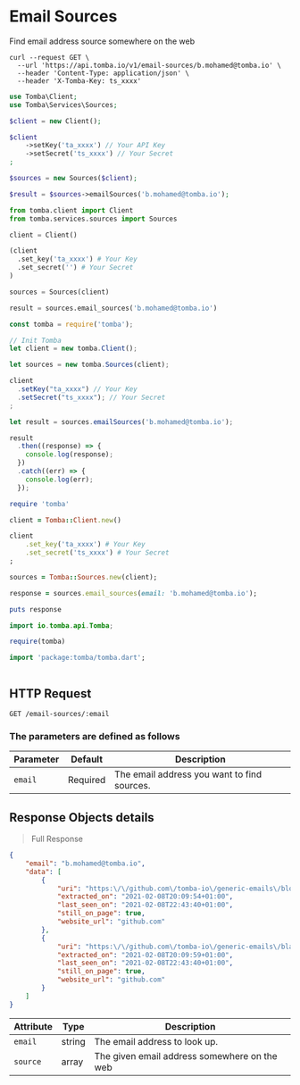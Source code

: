 # Email Sources

Find email address source somewhere on the web  

```shell
curl --request GET \
  --url 'https://api.tomba.io/v1/email-sources/b.mohamed@tomba.io' \
  --header 'Content-Type: application/json' \
  --header 'X-Tomba-Key: ts_xxxx'
```

```php
use Tomba\Client;
use Tomba\Services\Sources;

$client = new Client();

$client
    ->setKey('ta_xxxx') // Your API Key
    ->setSecret('ts_xxxx') // Your Secret
;

$sources = new Sources($client);

$result = $sources->emailSources('b.mohamed@tomba.io');

```

```python
from tomba.client import Client
from tomba.services.sources import Sources

client = Client()

(client
  .set_key('ta_xxxx') # Your Key
  .set_secret('') # Your Secret
)

sources = Sources(client)

result = sources.email_sources('b.mohamed@tomba.io')

```

```javascript
const tomba = require('tomba');

// Init Tomba
let client = new tomba.Client();

let sources = new tomba.Sources(client);

client
  .setKey("ta_xxxx") // Your Key
  .setSecret("ts_xxxx"); // Your Secret
;

let result = sources.emailSources('b.mohamed@tomba.io');

result
  .then((response) => {
    console.log(response);
  })
  .catch((err) => {
    console.log(err);
  });

```

```ruby
require 'tomba'

client = Tomba::Client.new()

client
    .set_key('ta_xxxx') # Your Key
    .set_secret('ts_xxxx') # Your Secret
;

sources = Tomba::Sources.new(client);

response = sources.email_sources(email: 'b.mohamed@tomba.io');

puts response

```

```java
import io.tomba.api.Tomba;

```

```r
require(tomba)

```

```dart
import 'package:tomba/tomba.dart';

```

```powershell

```

## HTTP Request

`GET /email-sources/:email`

### The parameters are defined as follows

| Parameter | Default  | Description                                 |
| --------- | -------- | ------------------------------------------- |
| `email`   | Required | The email address you want to find sources. |

## Response  Objects details

> Full Response

```json
{
    "email": "b.mohamed@tomba.io",
    "data": [
        {
            "uri": "https:\/\/github.com\/tomba-io\/generic-emails\/blob\/084fc1a63d3cdaf9a34f255bedc2baea49a8e8b9\/src\/lib\/validation\/hash.ts",
            "extracted_on": "2021-02-08T20:09:54+01:00",
            "last_seen_on": "2021-02-08T22:43:40+01:00",
            "still_on_page": true,
            "website_url": "github.com"
        },
        {
            "uri": "https:\/\/github.com\/tomba-io\/generic-emails\/blame\/084fc1a63d3cdaf9a34f255bedc2baea49a8e8b9\/src\/lib\/validation\/hash.ts",
            "extracted_on": "2021-02-08T20:09:59+01:00",
            "last_seen_on": "2021-02-08T22:43:40+01:00",
            "still_on_page": true,
            "website_url": "github.com"
        }
    ]
}
```

| Attribute | Type   | Description                                  |
| --------- | ------ | -------------------------------------------- |
| `email`   | string | The email address to look up.                |
| `source`  | array  | The given email address somewhere on the web |
